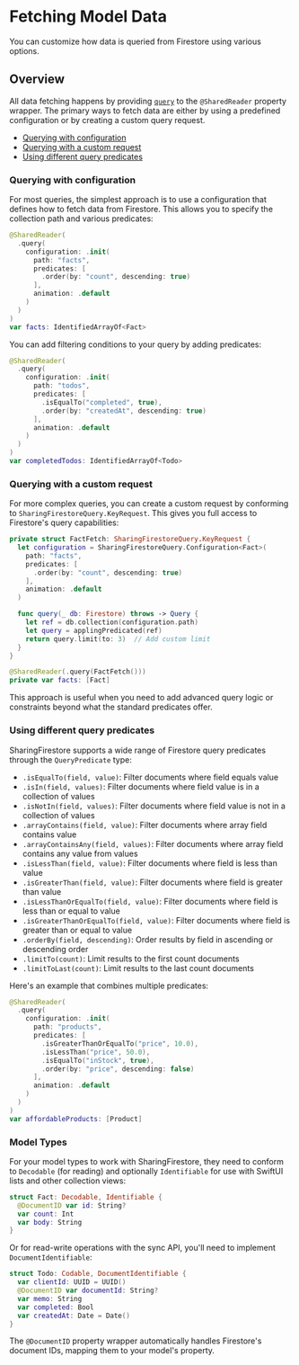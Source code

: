 # Fetching Model Data

You can customize how data is queried from Firestore using various options.

## Overview

All data fetching happens by providing
[`query`](<doc:Sharing/SharedReaderKey/query(configuration:database:)>) to the `@SharedReader`
property wrapper. The primary ways to fetch data are either by using a predefined configuration or by creating a custom
query request.

  * [Querying with configuration](#Querying-with-configuration)
  * [Querying with a custom request](#Querying-with-a-custom-request)
  * [Using different query predicates](#Using-different-query-predicates)

### Querying with configuration

For most queries, the simplest approach is to use a configuration that defines how to fetch data from Firestore.
This allows you to specify the collection path and various predicates:

```swift
@SharedReader(
  .query(
    configuration: .init(
      path: "facts",
      predicates: [
        .order(by: "count", descending: true)
      ],
      animation: .default
    )
  )
)
var facts: IdentifiedArrayOf<Fact>
```

You can add filtering conditions to your query by adding predicates:

```swift
@SharedReader(
  .query(
    configuration: .init(
      path: "todos",
      predicates: [
        .isEqualTo("completed", true),
        .order(by: "createdAt", descending: true)
      ],
      animation: .default
    )
  )
)
var completedTodos: IdentifiedArrayOf<Todo>
```

### Querying with a custom request

For more complex queries, you can create a custom request by conforming to `SharingFirestoreQuery.KeyRequest`.
This gives you full access to Firestore's query capabilities:

```swift
private struct FactFetch: SharingFirestoreQuery.KeyRequest {
  let configuration = SharingFirestoreQuery.Configuration<Fact>(
    path: "facts",
    predicates: [
      .order(by: "count", descending: true)
    ],
    animation: .default
  )

  func query(_ db: Firestore) throws -> Query {
    let ref = db.collection(configuration.path)
    let query = applingPredicated(ref)
    return query.limit(to: 3)  // Add custom limit
  }
}

@SharedReader(.query(FactFetch()))
private var facts: [Fact]
```

This approach is useful when you need to add advanced query logic or constraints beyond what the
standard predicates offer.

### Using different query predicates

SharingFirestore supports a wide range of Firestore query predicates through the `QueryPredicate` type:

* `.isEqualTo(field, value)`: Filter documents where field equals value
* `.isIn(field, values)`: Filter documents where field value is in a collection of values
* `.isNotIn(field, values)`: Filter documents where field value is not in a collection of values
* `.arrayContains(field, value)`: Filter documents where array field contains value
* `.arrayContainsAny(field, values)`: Filter documents where array field contains any value from values
* `.isLessThan(field, value)`: Filter documents where field is less than value
* `.isGreaterThan(field, value)`: Filter documents where field is greater than value
* `.isLessThanOrEqualTo(field, value)`: Filter documents where field is less than or equal to value
* `.isGreaterThanOrEqualTo(field, value)`: Filter documents where field is greater than or equal to value
* `.orderBy(field, descending)`: Order results by field in ascending or descending order
* `.limitTo(count)`: Limit results to the first count documents
* `.limitToLast(count)`: Limit results to the last count documents

Here's an example that combines multiple predicates:

```swift
@SharedReader(
  .query(
    configuration: .init(
      path: "products",
      predicates: [
        .isGreaterThanOrEqualTo("price", 10.0),
        .isLessThan("price", 50.0),
        .isEqualTo("inStock", true),
        .order(by: "price", descending: false)
      ],
      animation: .default
    )
  )
)
var affordableProducts: [Product]
```

### Model Types

For your model types to work with SharingFirestore, they need to conform to `Decodable` (for reading)
and optionally `Identifiable` for use with SwiftUI lists and other collection views:

```swift
struct Fact: Decodable, Identifiable {
  @DocumentID var id: String?
  var count: Int
  var body: String
}
```

Or for read-write operations with the sync API, you'll need to implement `DocumentIdentifiable`:

```swift
struct Todo: Codable, DocumentIdentifiable {
  var clientId: UUID = UUID()
  @DocumentID var documentId: String?
  var memo: String
  var completed: Bool
  var createdAt: Date = Date()
}
```

The `@DocumentID` property wrapper automatically handles Firestore's document IDs, mapping them to
your model's property.
